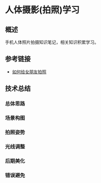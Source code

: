 # 人体摄影(拍照)学习

## 概述
手机人体照片拍摄知识笔记，相关知识积累学习。

## 参考链接
- [如何给女朋友拍照](https://www.zhihu.com/question/21926384)


## 技术总结

### 总体思路

### 场景构图

### 拍照姿势

### 光线调整

### 后期美化


### 错误避免